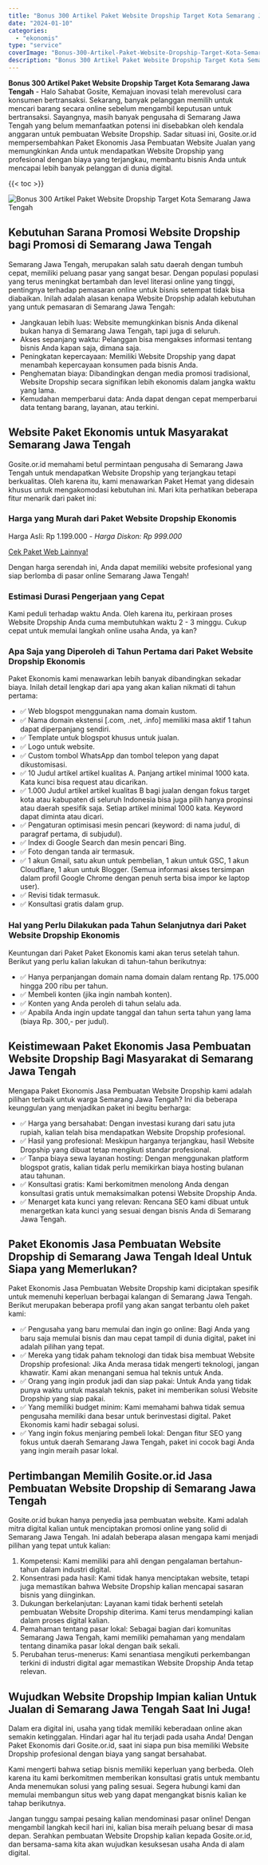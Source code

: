 ```yaml
---
title: "Bonus 300 Artikel Paket Website Dropship Target Kota Semarang Jawa Tengah"
date: "2024-01-10"
categories: 
  - "ekonomis"
type: "service"
coverImage: "Bonus-300-Artikel-Paket-Website-Dropship-Target-Kota-Semarang-Jawa-Tengah.png"
description: "Bonus 300 Artikel Paket Website Dropship Target Kota Semarang Jawa Tengah. Jangan tunggu sampai pesaing kalian mendominasi pasar online! Dengan mengambil lan..."
---
```


**Bonus 300 Artikel Paket Website Dropship Target Kota Semarang Jawa Tengah** - Halo Sahabat Gosite, Kemajuan inovasi telah merevolusi cara konsumen bertransaksi. Sekarang, banyak pelanggan memilih untuk mencari barang secara online sebelum mengambil keputusan untuk bertransaksi. Sayangnya, masih banyak pengusaha di Semarang Jawa Tengah yang belum memanfaatkan potensi ini disebabkan oleh kendala anggaran untuk pembuatan Website Dropship. Sadar situasi ini, Gosite.or.id mempersembahkan Paket Ekonomis Jasa Pembuatan Website Jualan yang memungkinkan Anda untuk mendapatkan Website Dropship yang profesional dengan biaya yang terjangkau, membantu bisnis Anda untuk mencapai lebih banyak pelanggan di dunia digital.

{{< toc >}}

![Bonus 300 Artikel Paket Website Dropship Target Kota Semarang Jawa Tengah](/images/ekonomis/Bonus-300-Artikel-Paket-Website-Dropship-Target-Kota-Semarang-Jawa-Tengah.png)

## Kebutuhan Sarana Promosi Website Dropship bagi Promosi di Semarang Jawa Tengah

Semarang Jawa Tengah, merupakan salah satu daerah dengan tumbuh cepat, memiliki peluang pasar yang sangat besar. Dengan populasi populasi yang terus meningkat bertambah dan level literasi online yang tinggi, pentingnya terhadap pemasaran online untuk bisnis setempat tidak bisa diabaikan. Inilah adalah alasan kenapa Website Dropship adalah kebutuhan yang untuk pemasaran di Semarang Jawa Tengah:

- Jangkauan lebih luas: Website memungkinkan bisnis Anda dikenal bukan hanya di Semarang Jawa Tengah, tapi juga di seluruh.
- Akses sepanjang waktu: Pelanggan bisa mengakses informasi tentang bisnis Anda kapan saja, dimana saja.
- Peningkatan kepercayaan: Memiliki Website Dropship yang dapat menambah kepercayaan konsumen pada bisnis Anda.
- Penghematan biaya: Dibandingkan dengan media promosi tradisional, Website Dropship secara signifikan lebih ekonomis dalam jangka waktu yang lama.
- Kemudahan memperbarui data: Anda dapat dengan cepat memperbarui data tentang barang, layanan, atau terkini.

## Website Paket Ekonomis untuk Masyarakat Semarang Jawa Tengah

Gosite.or.id memahami betul permintaan pengusaha di Semarang Jawa Tengah untuk mendapatkan Website Dropship yang terjangkau tetapi berkualitas. Oleh karena itu, kami menawarkan Paket Hemat yang didesain khusus untuk mengakomodasi kebutuhan ini. Mari kita perhatikan beberapa fitur menarik dari paket ini:

### Harga yang Murah dari Paket Website Dropship Ekonomis

<a class="cta-button">Harga Asli: Rp 1.199.000 - <em>Harga Diskon: Rp 999.000</em></a>

<a href="/jasa-web/" class="cta-button">Cek Paket Web Lainnya!</a>

Dengan harga serendah ini, Anda dapat memiliki website profesional yang siap berlomba di pasar online Semarang Jawa Tengah!

### Estimasi Durasi Pengerjaan yang Cepat

Kami peduli terhadap waktu Anda. Oleh karena itu, perkiraan proses Website Dropship Anda cuma membutuhkan waktu 2 - 3 minggu. Cukup cepat untuk memulai langkah online usaha Anda, ya kan?

### Apa Saja yang Diperoleh di Tahun Pertama dari Paket Website Dropship Ekonomis

Paket Ekonomis kami menawarkan lebih banyak dibandingkan sekadar biaya. Inilah detail lengkap dari apa yang akan kalian nikmati di tahun pertama:

- ✅ Web blogspot menggunakan nama domain kustom.
- ✅ Nama domain ekstensi \[.com, .net, .info\] memiliki masa aktif 1 tahun dapat diperpanjang sendiri.
- ✅ Template untuk blogspot khusus untuk jualan.
- ✅ Logo untuk website.
- ✅ Custom tombol WhatsApp dan tombol telepon yang dapat dikustomisasi.
- ✅ 10 Judul artikel artikel kualitas A. Panjang artikel minimal 1000 kata. Kata kunci bisa request atau dicarikan.
- ✅ 1.000 Judul artikel artikel kualitas B bagi jualan dengan fokus target kota atau kabupaten di seluruh Indonesia bisa juga pilih hanya propinsi atau daerah spesifik saja. Setiap artikel minimal 1000 kata. Keyword dapat diminta atau dicari.
- ✅ Pengaturan optimisasi mesin pencari (keyword: di nama judul, di paragraf pertama, di subjudul).
- ✅ Index di Google Search dan mesin pencari Bing.
- ✅ Foto dengan tanda air termasuk.
- ✅ 1 akun Gmail, satu akun untuk pembelian, 1 akun untuk GSC, 1 akun Cloudflare, 1 akun untuk Blogger. (Semua informasi akses tersimpan dalam profil Google Chrome dengan penuh serta bisa impor ke laptop user).
- ✅ Revisi tidak termasuk.
- ✅ Konsultasi gratis dalam grup.

### Hal yang Perlu Dilakukan pada Tahun Selanjutnya dari Paket Website Dropship Ekonomis

Keuntungan dari Paket Paket Ekonomis kami akan terus setelah tahun. Berikut yang perlu kalian lakukan di tahun-tahun berikutnya:

- ✅ Hanya perpanjangan domain nama domain dalam rentang Rp. 175.000 hingga 200 ribu per tahun.
- ✅ Membeli konten (jika ingin nambah konten).
- ✅ Konten yang Anda peroleh di tahun selalu ada.
- ✅ Apabila Anda ingin update tanggal dan tahun serta tahun yang lama (biaya Rp. 300,- per judul).

## Keistimewaan Paket Ekonomis Jasa Pembuatan Website Dropship Bagi Masyarakat di Semarang Jawa Tengah

Mengapa Paket Ekonomis Jasa Pembuatan Website Dropship kami adalah pilihan terbaik untuk warga Semarang Jawa Tengah? Ini dia beberapa keunggulan yang menjadikan paket ini begitu berharga:

- ✅ Harga yang bersahabat: Dengan investasi kurang dari satu juta rupiah, kalian telah bisa mendapatkan Website Dropship profesional.
- ✅ Hasil yang profesional: Meskipun harganya terjangkau, hasil Website Dropship yang dibuat tetap mengikuti standar profesional.
- ✅ Tanpa biaya sewa layanan hosting: Dengan menggunakan platform blogspot gratis, kalian tidak perlu memikirkan biaya hosting bulanan atau tahunan.
- ✅ Konsultasi gratis: Kami berkomitmen menolong Anda dengan konsultasi gratis untuk memaksimalkan potensi Website Dropship Anda.
- ✅ Menarget kata kunci yang relevan: Rencana SEO kami dibuat untuk menargetkan kata kunci yang sesuai dengan bisnis Anda di Semarang Jawa Tengah.

## Paket Ekonomis Jasa Pembuatan Website Dropship di Semarang Jawa Tengah Ideal Untuk Siapa yang Memerlukan?

Paket Ekonomis Jasa Pembuatan Website Dropship kami diciptakan spesifik untuk memenuhi keperluan berbagai kalangan di Semarang Jawa Tengah. Berikut merupakan beberapa profil yang akan sangat terbantu oleh paket kami:

- ✅ Pengusaha yang baru memulai dan ingin go online: Bagi Anda yang baru saja memulai bisnis dan mau cepat tampil di dunia digital, paket ini adalah pilihan yang tepat.
- ✅ Mereka yang tidak paham teknologi dan tidak bisa membuat Website Dropship profesional: Jika Anda merasa tidak mengerti teknologi, jangan khawatir. Kami akan menangani semua hal teknis untuk Anda.
- ✅ Orang yang ingin produk jadi dan siap pakai: Untuk Anda yang tidak punya waktu untuk masalah teknis, paket ini memberikan solusi Website Dropship yang siap pakai.
- ✅ Yang memiliki budget minim: Kami memahami bahwa tidak semua pengusaha memiliki dana besar untuk berinvestasi digital. Paket Ekonomis kami hadir sebagai solusi.
- ✅ Yang ingin fokus menjaring pembeli lokal: Dengan fitur SEO yang fokus untuk daerah Semarang Jawa Tengah, paket ini cocok bagi Anda yang ingin meraih pasar lokal.

## Pertimbangan Memilih Gosite.or.id Jasa Pembuatan Website Dropship di Semarang Jawa Tengah

Gosite.or.id bukan hanya penyedia jasa pembuatan website. Kami adalah mitra digital kalian untuk menciptakan promosi online yang solid di Semarang Jawa Tengah. Ini adalah beberapa alasan mengapa kami menjadi pilihan yang tepat untuk kalian:

1. Kompetensi: Kami memiliki para ahli dengan pengalaman bertahun-tahun dalam industri digital.
2. Konsentrasi pada hasil: Kami tidak hanya menciptakan website, tetapi juga memastikan bahwa Website Dropship kalian mencapai sasaran bisnis yang diinginkan.
3. Dukungan berkelanjutan: Layanan kami tidak berhenti setelah pembuatan Website Dropship diterima. Kami terus mendampingi kalian dalam proses digital kalian.
4. Pemahaman tentang pasar lokal: Sebagai bagian dari komunitas Semarang Jawa Tengah, kami memiliki pemahaman yang mendalam tentang dinamika pasar lokal dengan baik sekali.
5. Perubahan terus-menerus: Kami senantiasa mengikuti perkembangan terkini di industri digital agar memastikan Website Dropship Anda tetap relevan.

## Wujudkan Website Dropship Impian kalian Untuk Jualan di Semarang Jawa Tengah Saat Ini Juga!

Dalam era digital ini, usaha yang tidak memiliki keberadaan online akan semakin ketinggalan. Hindari agar hal itu terjadi pada usaha Anda! Dengan Paket Ekonomis dari Gosite.or.id, saat ini siapa pun bisa memiliki Website Dropship profesional dengan biaya yang sangat bersahabat.

Kami mengerti bahwa setiap bisnis memiliki keperluan yang berbeda. Oleh karena itu kami berkomitmen memberikan konsultasi gratis untuk membantu Anda menemukan solusi yang paling sesuai. Segera hubungi kami dan memulai membangun situs web yang dapat mengangkat bisnis kalian ke tahap berikutnya.

Jangan tunggu sampai pesaing kalian mendominasi pasar online! Dengan mengambil langkah kecil hari ini, kalian bisa meraih peluang besar di masa depan. Serahkan pembuatan Website Dropship kalian kepada Gosite.or.id, dan bersama-sama kita akan wujudkan kesuksesan usaha Anda di alam digital.